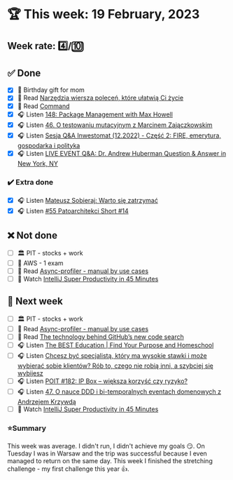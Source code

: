 # 🏆 This week: 19 February, 2023

## Week rate: 4️⃣/🔟

## ✅ Done
- [x] 🎁 Birthday gift for mom
- [x] 📗 Read [Narzędzia wiersza poleceń, które ułatwią Ci życie](https://bulldogjob.pl/readme/narzedzia-wiersza-polecen-ktore-ulatwia-ci-zycie)
- [x] 📗 Read [Command](https://java-design-patterns.com/patterns/command/)
- [x] 🎧 Listen [148: Package Management with Max Howell](https://www.programmingthrowdown.com/2022/12/148-package-management-with-max-howell.html)
- [x] 🎧 Listen [46. O testowaniu mutacyjnym z Marcinem Zajączkowskim](https://bettersoftwaredesign.pl/episodes/46)
- [x] 🎧 Listen [Sesja Q&A Inwestomat (12.2022) - Część 2: FIRE, emerytura, gospodarka i polityka](https://youtu.be/FiCqTK4o6gI)
- [x] 🎧 Listen [LIVE EVENT Q&A: Dr. Andrew Huberman Question & Answer in New York, NY](https://youtu.be/uwWOc_RqTBA)

### ✔️ Extra done
- [x] 🎧 Listen [Mateusz Sobieraj: Warto się zatrzymać](https://zaprojektujswojezycie.pl/mateusz-sobieraj-warto-sie-zatrzymac/)
- [x] 🎧 Listen [#55 Patoarchitekci Short #14](https://patoarchitekci.io/55/)

## ❌ Not done
- [ ] 🏛️ PIT - stocks + work
- [ ] 🎥 AWS - 1 exam
- [ ] 📗 Read [Async-profiler - manual by use cases](https://krzysztofslusarski.github.io/2022/12/12/async-manual.html)
- [ ] 🎥 Watch [IntelliJ Super Productivity in 45 Minutes](https://youtu.be/pX2jyeWs1qw)

## 📝 Next week
- [ ] 🏛️ PIT - stocks + work
- [ ] 📗 Read [Async-profiler - manual by use cases](https://krzysztofslusarski.github.io/2022/12/12/async-manual.html)
- [ ] 📗 Read [The technology behind GitHub’s new code search](https://github.blog/2023-02-06-the-technology-behind-githubs-new-code-search/)
- [ ] 🎧 Listen [The BEST Education | Find Your Purpose and Homeschool](https://effortlessenglishshow.com/the-best-education-find-your-purpose-and-homeschool)
- [ ] 🎧 Listen [Chcesz być specjalistą, który ma wysokie stawki i może wybierać sobie klientów? Rób to, czego nie robią inni, a szybciej się wybijesz](https://malawielkafirma.pl/jak-zostac-dobrze-zarabiajacym-ekspertem/)
- [ ] 🎧 Listen [POIT #182: IP Box – większa korzyść czy ryzyko?](https://porozmawiajmyoit.pl/poit-182-ip-box-wieksza-korzysc-czy-ryzyko/)
- [ ] 🎧 Listen [47. O nauce DDD i bi-temporalnych eventach domenowych z Andrzejem Krzywdą](https://bettersoftwaredesign.pl/episodes/47)
- [ ] 🎥 Watch [IntelliJ Super Productivity in 45 Minutes](https://youtu.be/pX2jyeWs1qw)

### ⭐Summary
This week was average. I didn't run, I didn't achieve my goals 😏. On Tuesday I was in Warsaw and the trip was successful because I even managed to return on the same day. This week I finished the stretching challenge - my first challenge this year 👍.
